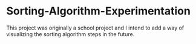 # Sorting-Algorithm-Experimentation

This project was originally a school project and I intend to add a way of visualizing the sorting algorithm steps in the future.
